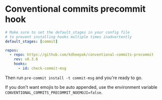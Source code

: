 # Conventional commits precommit hook

```yaml
# Make sure to set the default_stages in your config file
# to prevent installing hooks multiple times inadvertently
default_stages: [commit]

repos:
  - repo: https://github.com/kdheepak/conventional-commits-precommit
    rev: v0.3.6
    hooks:
      - id: check-commit-msg
```

Then run `pre-commit install -t commit-msg` and you're ready to go.

If you don't want emojis to be auto appended, use the environment variable `CONVENTIONAL_COMMITS_PRECOMMIT_NOEMOJI=false`.
